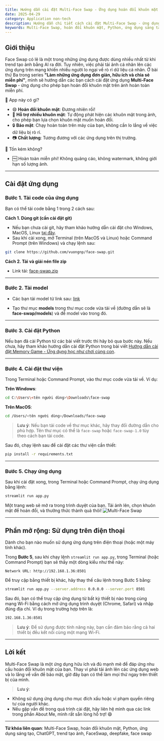 ```yaml
---
title: Hướng dẫn cài đặt Multi-Face Swap - Ứng dụng hoán đổi khuôn mặt miễn phí và an toàn
date: 2025-04-29
category: Application non-tech
description: Hướng dẫn chi tiết cách cài đặt Multi-Face Swap - ứng dụng giúp bạn hoán đổi khuôn mặt miễn phí và an toàn. Bao gồm cách tải code, cài đặt môi trường.
keywords: Multi-Face Swap, hoán đổi khuôn mặt, Python, ứng dụng sáng tạo, ChatGPT, FaceSwap, deepfake
---
```


## Giới thiệu

Face Swap có lẽ là một trong những ứng dụng được dùng nhiều nhất từ khi trend tạo ảnh bằng AI ra đời. Tuy nhiên, việc phải tải ảnh cá nhân lên các ứng dụng trên mạng khiến nhiều người lo ngại về rò rỉ dữ liệu cá nhân. Ở bài thứ Ba trong series **"Làm những ứng dụng đơn giản, hữu ích và chia sẻ miễn phí"**, mình sẽ hướng dẫn các bạn cách cài đặt ứng dụng **Multi-Face Swap** - ứng dụng cho phép bạn hoán đổi khuôn mặt trên ảnh hoàn toàn miễn phí.

🤔 App này có gì?
- 😄 **Hoán đổi khuôn mặt**: Đương nhiên rồi!
- 👥 **Hỗ trợ nhiều khuôn mặt**: Tự động phát hiện các khuôn mặt trong ảnh, cho phép bạn lựa chọn khuôn mặt muốn hoán đổi.
- 🔒 **Bảo mật**: Chạy hoàn toàn trên máy của bạn, không cần lo lắng về việc dữ liệu bị rò rỉ.
- 📷 **Chất lượng**: Tương đương với các ứng dụng trên thị trường.

💸 Tốn kém không?
- 🆓 Hoàn toàn miễn phí! Không quảng cáo, không watermark, không giới hạn số lượng ảnh.

---

## Cài đặt ứng dụng

### Bước 1. Tải code của ứng dụng

Bạn có thể tải code bằng 1 trong 2 cách sau:

**Cách 1. Dùng git (cần cài đặt git)**  
- Nếu bạn chưa cài git, hãy tham khảo hướng dẫn cài đặt cho Windows, MacOS, Linux [tại đây](https://git-scm.com/book/en/v2/Getting-Started-Installing-Git).  
- Sau khi cài xong, mở Terminal (trên MacOS và Linux) hoặc Command Prompt (trên Windows) và chạy lệnh sau:
```bash
git clone https://github.com/vuongnp/face-swap.git
```

**Cách 2. Tải và giải nén file zip**  
- Link tải: [face-swap.zip](https://github.com/vuongnp/face-swap/archive/refs/tags/1.0.zip)

---

### Bước 2. Tải model 

- Các bạn tải model từ link sau: [link](https://drive.google.com/file/d/1JIrUUP2ONsYdj-6afFqZXb5U9mDSK0dV/view?usp=sharing)

- Tạo thư mục **models** trong thư mục code vừa tải về (đường dẫn sẽ là **face-swap/models**) và để model vào trong đó.

--- 

### Bước 3. Cài đặt Python

Nếu bạn đã cài Python từ các bài viết trước thì hãy bỏ qua bước này. Nếu chưa, hãy tham khảo hướng dẫn cài đặt Python trong bài viết [Hướng dẫn cài đặt Memory Game - Ứng dụng học như chơi cùng con](https://vuongnp.github.io/alexv-blog/#blog=Blog3_MemoryGame).

---

### Bước 4. Cài đặt thư viện

Trong Terminal hoặc Command Prompt, vào thư mục code vừa tải về. Ví dụ:

**Trên Windows**:
```bash
cd C:\Users\<tên người dùng>\Downloads\face-swap
```

**Trên MacOS**:
```bash
cd /Users/<tên người dùng>/Downloads/face-swap
```
> **Lưu ý**: Nếu bạn tải code về thư mục khác, hãy thay đổi đường dẫn cho phù hợp. Tên thư mục có thể là `face-swap` hoặc `face-swap-1.0` tùy theo cách bạn tải code.

Sau đó, chạy lệnh sau để cài đặt các thư viện cần thiết:
```bash
pip install -r requirements.txt
```

---

### Bước 5. Chạy ứng dụng

Sau khi cài đặt xong, trong Terminal hoặc Command Prompt, chạy ứng dụng bằng lệnh:
```bash
streamlit run app.py
```

Một trang web sẽ mở ra trong trình duyệt của bạn. Tải ảnh lên, chọn khuôn mặt để hoán đổi, và thưởng thức thành quả thôi!
![Multi-Face Swap](face-swap.gif "Ứng dụng Multi-Face Swap")

---

## Phần mở rộng: Sử dụng trên điện thoại
Dành cho bạn nào muốn sử dụng ứng dụng trên điện thoại (hoặc một máy tính khác).

Trong **Bước 5**, sau khi chạy lệnh `streamlit run app.py`, trong Terminal (hoặc Command Prompt) bạn sẽ thấy một dòng kiểu như thế này:
```
Network URL: http://192.168.1.36:8501
```

Để truy cập bằng thiết bị khác, hãy thay thế câu lệnh trong Bước 5 bằng:
```bash
streamlit run app.py --server.address 0.0.0.0 --server.port 8501
```

Sau đó, bạn có thể truy cập ứng dụng từ bất kỳ thiết bị nào trong cùng mạng Wi-Fi bằng cách mở ứng dụng trình duyệt (Chrome, Safari) và nhập đúng địa chỉ. Ví dụ trong trường hợp trên là:
```bash
192.168.1.36:8501
```
> **Lưu ý**: Để sử dụng được tính năng này, bạn cần đảm bảo rằng cả hai thiết bị đều kết nối cùng một mạng Wi-Fi.

---

## Lời kết

Multi-Face Swap là một ứng dụng hữu ích và đủ mạnh mẽ để đáp ứng nhu cầu hoán đổi khuôn mặt của bạn. Thay vì phải tải ảnh lên các ứng dụng web và lo lắng về vấn đề bảo mật, giờ đây bạn có thể làm mọi thứ ngay trên thiết bị của mình.

> **Lưu ý**: 
- Không sử dụng ứng dụng cho mục đích xấu hoặc vi phạm quyền riêng tư của người khác.
- Nếu gặp vấn đề trong quá trình cài đặt, hãy liên hệ mình qua các link trong phần About Me, mình rất sẵn lòng hỗ trợ! 😄

---

**Từ khóa liên quan**: Multi-Face Swap, hoán đổi khuôn mặt, Python, ứng dụng sáng tạo, ChatGPT, trend tạo ảnh, FaceSwap, deepfake, face swap